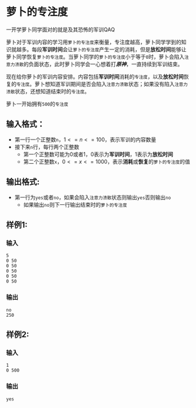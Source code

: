 # 萝卜的专注度

一开学萝卜同学面对的就是及其恐怖的军训QAQ

萝卜对于军训内容的学习用`萝卜的专注度`来衡量，专注度越高，萝卜同学学到的知识就越多。每段**军训时间**会让`萝卜的专注度`产生一定的消耗，但是**放松时间**能够让萝卜同学恢复`萝卜的专注度`。当萝卜同学的`萝卜的专注度`小于等于`0`时，萝卜会陷入`注意力溃散`的负面状态，此时萝卜同学会一心想着打***原神***，一直持续到军训结束。

现在给你萝卜的军训内容安排。内容包括**军训时间**消耗的`专注度`，以及**放松时间**恢复的`专注度`。萝卜想知道军训期间是否会陷入`注意力溃散`状态；如果没有陷入`注意力溃散`状态，还想知道结束时的`专注度`。

萝卜一开始拥有`500`的`专注度`

## 输入格式：

*   第一行一个正整数`n`，$1<=n<=100$，表示军训的内容数量
*   接下来`n`行，每行两个正整数
    *   第一个正整数可能为$0$或者$1$，$0$表示为**军训时间**，$1$表示为**放松时间**
    *   第二个正整数`x`，$0<=x<=1000$，表示**消耗**或**恢复**的`萝卜的专注度`的值

## 输出格式:

*   第一行为`yes`或者`no`，如果会陷入`注意力溃散`状态则输出`yes`否则输出`no`
    *   如果输出`no`则下一行输出结束时的`萝卜的专注度`

## 样例1:

### 输入

```
5
0 50
0 50
0 50
0 50
0 50
```

### 输出

```
no
250
```

## 样例2:

### 输入

```
1
0 500
```

### 输出

```
yes
```

